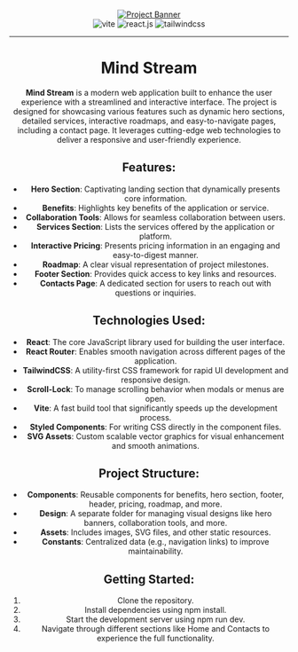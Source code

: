 <div align="center">
  <br />
    <a href="https://youtu.be/B91wc5dCEBA" target="_blank">
      <img src="https://i.ibb.co/Kqdv8j1/Image-from.png" alt="Project Banner">
    </a>
  <br />

  <div>
    <img src="https://img.shields.io/badge/-Vite-black?style=for-the-badge&logoColor=white&logo=vite&color=646CFF" alt="vite" />
    <img src="https://img.shields.io/badge/-React_JS-black?style=for-the-badge&logoColor=white&logo=react&color=61DAFB" alt="react.js" />
    <img src="https://img.shields.io/badge/-Tailwind_CSS-black?style=for-the-badge&logoColor=white&logo=tailwindcss&color=06B6D4" alt="tailwindcss" />
  </div>

---

# Mind Stream

**Mind Stream** is a modern web application built to enhance the user experience with a streamlined and interactive interface. The project is designed for showcasing various features such as dynamic hero sections, detailed services, interactive roadmaps, and easy-to-navigate pages, including a contact page. It leverages cutting-edge web technologies to deliver a responsive and user-friendly experience.

## Features:
- **Hero Section**: Captivating landing section that dynamically presents core information.
- **Benefits**: Highlights key benefits of the application or service.
- **Collaboration Tools**: Allows for seamless collaboration between users.
- **Services Section**: Lists the services offered by the application or platform.
- **Interactive Pricing**: Presents pricing information in an engaging and easy-to-digest manner.
- **Roadmap**: A clear visual representation of project milestones.
- **Footer Section**: Provides quick access to key links and resources.
- **Contacts Page**: A dedicated section for users to reach out with questions or inquiries.

## Technologies Used:
- **React**: The core JavaScript library used for building the user interface.
- **React Router**: Enables smooth navigation across different pages of the application.
- **TailwindCSS**: A utility-first CSS framework for rapid UI development and responsive design.
- **Scroll-Lock**: To manage scrolling behavior when modals or menus are open.
- **Vite**: A fast build tool that significantly speeds up the development process.
- **Styled Components**: For writing CSS directly in the component files.
- **SVG Assets**: Custom scalable vector graphics for visual enhancement and smooth animations.

## Project Structure:
- **Components**: Reusable components for benefits, hero section, footer, header, pricing, roadmap, and more.
- **Design**: A separate folder for managing visual designs like hero banners, collaboration tools, and more.
- **Assets**: Includes images, SVG files, and other static resources.
- **Constants**: Centralized data (e.g., navigation links) to improve maintainability.

## Getting Started:
1. Clone the repository.
2. Install dependencies using npm install.
3. Start the development server using npm run dev.
4. Navigate through different sections like Home and Contacts to experience the full functionality.
 
 

